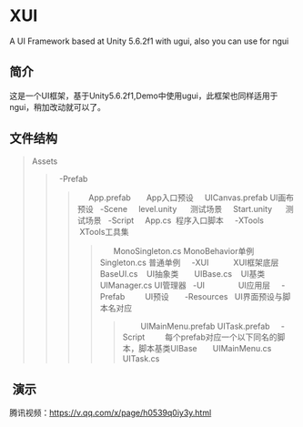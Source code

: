 # XUI
A UI Framework based at Unity 5.6.2f1 with ugui, also you can use for ngui

## 简介
这是一个UI框架，基于Unity5.6.2f1,Demo中使用ugui，此框架也同样适用于ngui，稍加改动就可以了。


## 文件结构
>Assets
>>   -Prefab
>>>      App.prefab       App入口预设
>>>      UICanvas.prefab  UI画布预设
>>   -Scene
>>>      level.unity      测试场景
>>>      Start.unity      测试场景 
>>   -Script
>>>      App.cs  程序入口脚本
>>>      -XTools        XTools工具集
>>>>        MonoSingleton.cs MonoBehavior单例
>>>>        Singleton.cs 普通单例
>>>      -XUI           XUI框架底层
>>>>        BaseUI.cs    UI抽象类
>>>>        UIBase.cs    UI基类
>>>>        UIManager.cs UI管理器
>>   -UI               UI应用层
>>>     -Prefab         UI预设
>>>>       -Resources    UI界面预设与脚本名对应
>>>>>         UIMainMenu.prefab
>>>>>         UITask.prefab
>>>     -Script         每个prefab对应一个以下同名的脚本，脚本基类UIBase
>>>>        UIMainMenu.cs
>>>>        UITask.cs
        
        
##  演示

腾讯视频：https://v.qq.com/x/page/h0539q0iy3y.html
